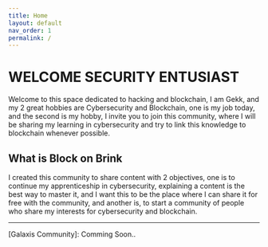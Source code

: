 ```yaml
---
title: Home
layout: default
nav_order: 1
permalink: /
---
```


# WELCOME SECURITY ENTUSIAST

Welcome to this space dedicated to hacking and blockchain, I am Gekk, and my 2 great hobbies are Cybersecurity and Blockchain, one is my job today, and the second is my hobby, I invite you to join this community, where I will be sharing my learning in cybersecurity and try to link this knowledge to blockchain whenever possible.


## What is Block on Brink 

I created this community to share content with 2 objectives, one is to continue my apprenticeship in cybersecurity, explaining a content is the best way to master it, and I want this to be the place where I can share it for free with the community, and another is, to start a community of people who share my interests for cybersecurity and blockchain.


----

[X]: https://x.com/blockonbrink 
[GitHub]: https://wanderjosea.github.io/ontheblockedge.github.io/
[Discord]: https://discord.gg/3HDH5B9uqD
[Galaxis Community]: Comming Soon..



